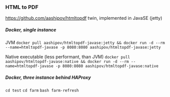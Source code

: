 ### HTML to PDF ###

https://github.com/aashipov/htmltopdf twin, implemented in JavaSE (jetty)

##### Docker, single instance #####

JVM ```docker pull aashipov/htmltopdf-javase:jetty && docker run -d --rm --name=htmltopdf-javase -p 8080:8080 aashipov/htmltopdf-javase:jetty```

Native executable (less performant, than JVM) ```docker pull aashipov/htmltopdf-javase:native && docker run -d --rm --name=htmltopdf-javase -p 8080:8080 aashipov/htmltopdf-javase:native```

##### Docker, three instance behind HAProxy #####

```cd test``` ```cd farm``` ```bash farm-refresh```
